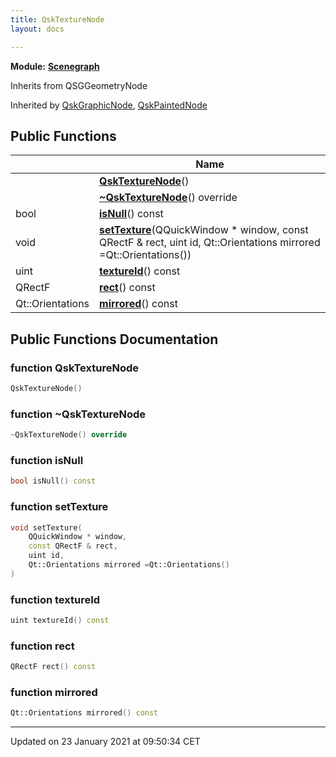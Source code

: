 ```yaml
---
title: QskTextureNode
layout: docs

---
```



**Module:** **[Scenegraph](/docs/modules/group___scenegraph/)**



Inherits from QSGGeometryNode

Inherited by [QskGraphicNode](/docs/classes/class_qsk_graphic_node/), [QskPaintedNode](/docs/classes/class_qsk_painted_node/)

## Public Functions

|                | Name           |
| -------------- | -------------- |
| | **[QskTextureNode](/docs/classes/class_qsk_texture_node/#function-qsktexturenode)**() |
| | **[~QskTextureNode](/docs/classes/class_qsk_texture_node/#function-~qsktexturenode)**() override |
| bool | **[isNull](/docs/classes/class_qsk_texture_node/#function-isnull)**() const |
| void | **[setTexture](/docs/classes/class_qsk_texture_node/#function-settexture)**(QQuickWindow * window, const QRectF & rect, uint id, Qt::Orientations mirrored =Qt::Orientations()) |
| uint | **[textureId](/docs/classes/class_qsk_texture_node/#function-textureid)**() const |
| QRectF | **[rect](/docs/classes/class_qsk_texture_node/#function-rect)**() const |
| Qt::Orientations | **[mirrored](/docs/classes/class_qsk_texture_node/#function-mirrored)**() const |

## Public Functions Documentation

### function QskTextureNode

```cpp
QskTextureNode()
```


### function ~QskTextureNode

```cpp
~QskTextureNode() override
```


### function isNull

```cpp
bool isNull() const
```


### function setTexture

```cpp
void setTexture(
    QQuickWindow * window,
    const QRectF & rect,
    uint id,
    Qt::Orientations mirrored =Qt::Orientations()
)
```


### function textureId

```cpp
uint textureId() const
```


### function rect

```cpp
QRectF rect() const
```


### function mirrored

```cpp
Qt::Orientations mirrored() const
```


-------------------------------

Updated on 23 January 2021 at 09:50:34 CET